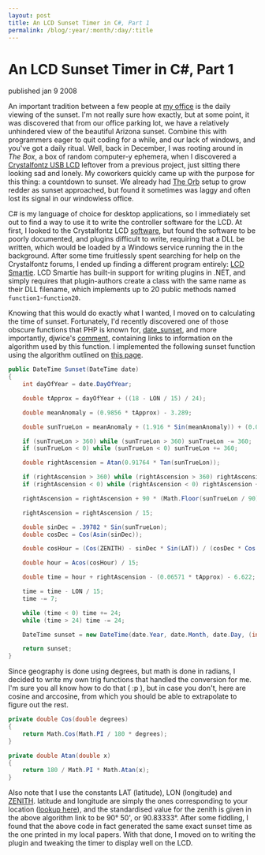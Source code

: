 ```yaml
---
layout: post
title: An LCD Sunset Timer in C#, Part 1
permalink: /blog/:year/:month/:day/:title
---
```


# An LCD Sunset Timer in C#, Part 1

<span class="pubdate">published jan 9 2008</span>

An important tradition between a few people at <a href="http://www.synapsestudios.com">my office</a> is the daily viewing of the sunset. I'm not really sure how exactly, but at some point, it was discovered that from our office parking lot, we have a relatively unhindered view of the beautiful Arizona sunset. Combine this with programmers eager to quit coding for a while, and our lack of windows, and you've got a daily ritual. Well, back in December, I was rooting around in<em> The Box</em>, a box of random computer-y ephemera, when I discovered a <a href="http://www.crystalfontz.com/products/632usb/index.html">Crystalfontz USB LCD</a> leftover from a previous project, just sitting there looking sad and lonely. My coworkers quickly came up with the purpose for this thing: a countdown to sunset. We already had <a href="http://www.ambientdevices.com/cat/orb/orborder.html">The Orb</a> setup to grow redder as sunset approached, but found it sometimes was laggy and often lost its signal in our windowless office.

C# is my language of choice for desktop applications, so I immediately set out to find a way to use it to write the controller software for the LCD. At first, I looked to the Crystalfontz LCD <a href="http://www.crystalfontz.com/software/crystalcontrol/index.html">software</a>, but found the software to be poorly documented, and plugins difficult to write, requiring that a DLL be written, which would be loaded by a Windows service running the in the background. After some time fruitlessly spent searching for help on the Crystalfontz forums, I ended up finding a different program entirely: <a href="http://lcdsmartie.sourceforge.net/">LCD Smartie</a>. LCD Smartie has built-in support for writing plugins in .NET, and simply requires that plugin-authors create a class with the same name as their DLL filename, which implements up to 20 public methods named <code>function1</code>-<code>function20</code>.

Knowing that this would do exactly what I wanted, I moved on to calculating the time of sunset. Fortunately, I'd recently discovered one of those obscure functions that PHP is known for, <a href="http://www.php.net/date_sunset">date_sunset</a>, and more importantly, djwice's <a href="http://www.php.net/manual/en/function.date-sunset.php#47838">comment</a>, containing links to information on the algorithm used by this function. I implemented the following sunset function using the algorithm outlined on <a href="http://williams.best.vwh.net/sunrise_sunset_algorithm.htm">this page</a>.

```c#
public DateTime Sunset(DateTime date)
{
	int dayOfYear = date.DayOfYear;

	double tApprox = dayOfYear + ((18 - LON / 15) / 24);

	double meanAnomaly = (0.9856 * tApprox) - 3.289;

	double sunTrueLon = meanAnomaly + (1.916 * Sin(meanAnomaly)) + (0.020 * Sin(2 * meanAnomaly)) + 282.634;

	if (sunTrueLon > 360) while (sunTrueLon > 360) sunTrueLon -= 360;
	if (sunTrueLon < 0) while (sunTrueLon < 0) sunTrueLon += 360;

	double rightAscension = Atan(0.91764 * Tan(sunTrueLon));

	if (rightAscension > 360) while (rightAscension > 360) rightAscension -= 360;
	if (rightAscension < 0) while (rightAscension < 0) rightAscension += 360;

	rightAscension = rightAscension + 90 * (Math.Floor(sunTrueLon / 90) - Math.Floor(rightAscension / 90));

	rightAscension = rightAscension / 15;

	double sinDec = .39782 * Sin(sunTrueLon);
	double cosDec = Cos(Asin(sinDec));

	double cosHour = (Cos(ZENITH) - sinDec * Sin(LAT)) / (cosDec * Cos(LAT));

	double hour = Acos(cosHour) / 15;

	double time = hour + rightAscension - (0.06571 * tApprox) - 6.622;

	time = time - LON / 15;
	time -= 7;

	while (time < 0) time += 24;
	while (time > 24) time -= 24;

	DateTime sunset = new DateTime(date.Year, date.Month, date.Day, (int)time, (int)((time - (int)time) * 60), 0);

	return sunset;
}
```

Since geography is done using degrees, but math is done in radians, I decided to write my own trig functions that handled the conversion for me. I'm sure you all know how to do that ( :p ), but in case you don't, here are cosine and arccosine, from which you should be able to extrapolate to figure out the rest.

```c#
private double Cos(double degrees)
{
	return Math.Cos(Math.PI / 180 * degrees);
}

private double Atan(double x)
{
	return 180 / Math.PI * Math.Atan(x);
}
```

Also note that I use the constants LAT (latitude), LON (longitude) and <a href="http://en.wikipedia.org/wiki/Zenith_distance">ZENITH</a>. latitude and longitude are simply the ones corresponding to your location (<a href="http://brainoff.com/geocoder/">lookup here</a>), and the standardised value for the zenith is given in the above algorithm link to be 90° 50', or 90.83333°. After some fiddling, I found that the above code in fact generated the same exact sunset time as the one printed in my local papers. With that done, I moved on to writing the plugin and tweaking the timer to display well on the LCD.
